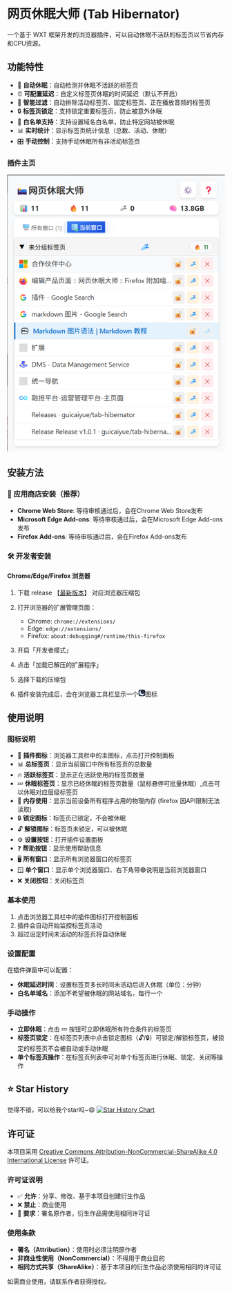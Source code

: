 # 网页休眠大师 (Tab Hibernator)

一个基于 WXT 框架开发的浏览器插件，可以自动休眠不活跃的标签页以节省内存和CPU资源。

## 功能特性

- 🛌 **自动休眠**：自动检测并休眠不活跃的标签页
- ⏰ **可配置延迟**：自定义标签页休眠的时间延迟（默认不开启）
- 🎯 **智能过滤**：自动排除活动标签页、固定标签页、正在播放音频的标签页
- 🔒 **标签页锁定**：支持锁定重要标签页，防止被意外休眠
- 📝 **白名单支持**：支持设置域名白名单，防止特定网站被休眠
- 📊 **实时统计**：显示标签页统计信息（总数、活动、休眠）
- 🎛️ **手动控制**：支持手动休眠所有非活动标签页

### 插件主页

![插件图标](public/dome/主图.png "插件主页")

## 安装方法

### 🏪 应用商店安装（推荐）

- **Chrome Web Store**: 等待审核通过后，会在Chrome Web Store发布
- **Microsoft Edge Add-ons**: 等待审核通过后，会在Microsoft Edge Add-ons发布
- **Firefox Add-ons**: 等待审核通过后，会在Firefox Add-ons发布

### 🛠️ 开发者安装

#### Chrome/Edge/Firefox 浏览器

1. 下载 release 【[最新版本](https://github.com/guicaiyue/tab-hibernator/releases/latest)】 对应浏览器压缩包
2. 打开浏览器的扩展管理页面：
   - Chrome: `chrome://extensions/`
   - Edge: `edge://extensions/`
   - Firefox: `about:debugging#/runtime/this-firefox`

3. 开启「开发者模式」

4. 点击「加载已解压的扩展程序」

5. 选择下载的压缩包

6. 插件安装完成后，会在浏览器工具栏显示一个![插件图标](public/icon-16.png "Tab Hibernator")图标

## 使用说明

### 图标说明

- 🛌 **插件图标**：浏览器工具栏中的主图标，点击打开控制面板
- 📊 **总标签页**：显示当前窗口中所有标签页的总数量
- 🔥 **活跃标签页**：显示正在活跃使用的标签页数量
- 💤 **休眠标签页**：显示已经休眠的标签页数量（鼠标悬停可批量休眠）,点击可以休眠对应层级标签页
- 🧠 **内存使用**：显示当前设备所有程序占用的物理内存 (firefox 因API限制无法读取)
- 🔒 **锁定图标**：标签页已锁定，不会被休眠
- 🔓 **解锁图标**：标签页未锁定，可以被休眠
- ⚙️ **设置按钮**：打开插件设置面板
- ❓ **帮助按钮**：显示使用帮助信息
- 🖥️ **所有窗口**：显示所有浏览器窗口的标签页
- 🪟 **单个窗口**：显示单个浏览器窗口、右下角带🟢说明是当前浏览器窗口
- ❌ **关闭按钮**：关闭标签页


### 基本使用

1. 点击浏览器工具栏中的插件图标打开控制面板
2. 插件会自动开始监控标签页活动
3. 超过设定时间未活动的标签页将自动休眠

### 设置配置

在插件弹窗中可以配置：

- **休眠延迟时间**：设置标签页多长时间未活动后进入休眠（单位：分钟）
- **白名单域名**：添加不希望被休眠的网站域名，每行一个

### 手动操作

- **立即休眠**：点击 💤 按钮可立即休眠所有符合条件的标签页
- **标签页锁定**：在标签页列表中点击锁定图标（🔓/🔒）可锁定/解锁标签页，被锁定的标签页不会被自动或手动休眠
- **单个标签页操作**：在标签页列表中可对单个标签页进行休眠、锁定、关闭等操作



## ⭐ Star History
觉得不错，可以给我个star吗~😄
[![Star History Chart](https://api.star-history.com/svg?repos=guicaiyue/tab-hibernator&type=Date)](https://star-history.com/#guicaiyue/tab-hibernator&Date)


## 许可证

本项目采用 [Creative Commons Attribution-NonCommercial-ShareAlike 4.0 International License](https://creativecommons.org/licenses/by-nc-sa/4.0/) 许可证。

### 许可证说明

- ✅ **允许**：分享、修改、基于本项目创建衍生作品
- ❌ **禁止**：商业使用
- 📝 **要求**：署名原作者，衍生作品需使用相同许可证

### 使用条款

- **署名（Attribution）**：使用时必须注明原作者
- **非商业性使用（NonCommercial）**：不得用于商业目的
- **相同方式共享（ShareAlike）**：基于本项目的衍生作品必须使用相同的许可证

如需商业使用，请联系作者获得授权。